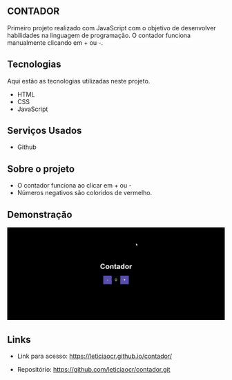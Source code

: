 
## CONTADOR
Primeiro projeto realizado com JavaScript com o objetivo de desenvolver habilidades na linguagem de programação. O contador funciona manualmente clicando em + ou -.


## Tecnologias

Aqui estão as tecnologias utilizadas neste projeto.

* HTML
* CSS 
* JavaScript

## Serviços Usados

* Github


## Sobre o projeto

* O contador funciona ao clicar em + ou -
* Números negativos são coloridos de vermelho. 


## Demonstração 



![Tela](https://github.com/leticiaocr/contador/blob/main/contadorJs.gif)




## Links
  - Link para acesso: https://leticiaocr.github.io/contador/
  
  - Repositório: https://github.com/leticiaocr/contador.git

 
